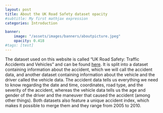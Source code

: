 ```yaml
---
layout: post
title: About the UK Road Safety dataset opacity
#subtitle: My first mathjax expression
categories: Introduction

banner: 
    image: "/assets/images/banners/aboutpicture.jpeg"
    opacity: 0.418
#tags: [test]
---
```


The dataset used on this website is called “UK Road Safety: Traffic Accidents and Vehicles” and can be found <a href="https://www.kaggle.com/datasets/tsiaras/uk-road-safety-accidents-and-vehicles?datasetId=43428&sortBy=voteCount"> here</a>. It is split into a dataset containing information about the accident, which we will call the accident data, and another dataset containing information about the vehicle and the driver called the vehicle data. The accident data tells us everything we need to know regarding the date and time, coordinates, road type, and the severity of the accident, whereas the vehicle data tells us the age and gender of the driver and the maneuver that caused the accident (among other things). Both datasets also feature a unique accident index, which makes it possible to merge them and they range from 2005 to 2010.

